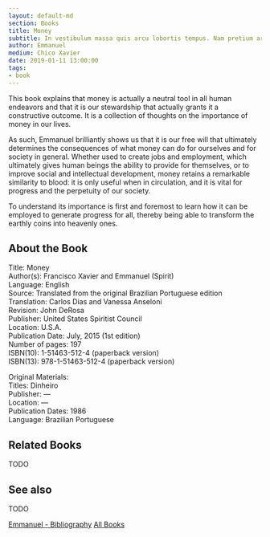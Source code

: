 ```yaml
---
layout: default-md
section: Books
title: Money
subtitle: In vestibulum massa quis arcu lobortis tempus. Nam pretium arcu in odio vulputate luctus.
author: Emmanuel
medium: Chico Xavier
date: 2019-01-11 13:00:00
tags: 
- book
---
```


This book explains that money is actually a neutral tool in all human endeavors and that it is our stewardship that actually grants it a constructive outcome. It is a collection of thoughts on the importance of money in our lives.

As such, Emmanuel brilliantly shows us that it is our free will that ultimately determines the consequences of what money can do for ourselves and for society in general. Whether used to create jobs and employment, which ultimately gives human beings the ability to provide for themselves, or to improve social and intellectual development, money retains a remarkable similarity to blood: it is only useful when in circulation, and it is vital for progress and the perpetuity of our society.

To understand its importance is first and foremost to learn how it can be employed to generate progress for all, thereby being able to transform the earthly coins into heavenly ones.


## About the Book
Title: 	Money  
Author(s): 	Francisco Xavier and Emmanuel (Spirit)  
Language: 	English  
Source: 	Translated from the original Brazilian Portuguese edition  
Translation: 	Carlos Dias and Vanessa Anseloni  
Revision: 	John DeRosa  
Publisher: 	United States Spiritist Council  
Location: 	U.S.A.  
Publication Date: 	July, 2015 (1st edition)  
Number of pages: 	197  
ISBN(10): 	1-51463-512-4 (paperback version)  
ISBN(13): 	978-1-51463-512-4 (paperback version)  
	  
   
Original Materials:  
Titles: 	Dinheiro  
Publisher: 	—  
Location: 	—  
Publication Dates: 	1986  
Language: 	Brazilian Portuguese  

## Related Books
TODO

## See also
TODO


<a href="/books/emmanuel" class="button">Emmanuel - Bibliography</a>
<a href="/books" class="button">All Books</a>